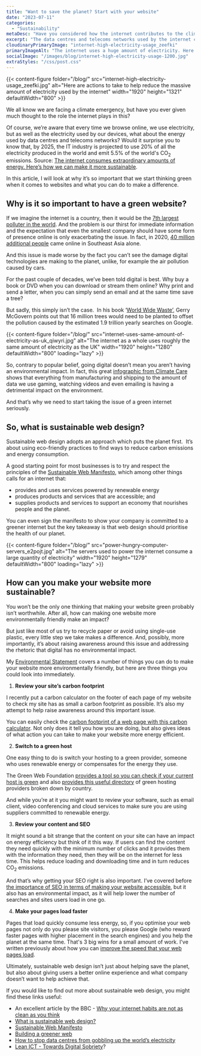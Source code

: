 ```yaml
---
title: "Want to save the planet? Start with your website"
date: "2023-07-11"
categories:
  - "Sustainability"
metaDesc: "Have you considered how the internet contributes to the climate crisis? It's significant. Here are some actions you can take to reduce the impact"
excerpt: "The data centres and telecoms networks used by the internet consume a huge amount of power, roughly the equivalent of all the electricity used by the UK. If we thought of the internet as a country, then it would be the 7th largest polluter in the world. Clearly, that's not OK. However, if you have a website, there are actions you can take to reduce the power consumption of the internet. Changing one website isn't going to make an impact, but neither is recycling one plastic bag. The impact becomes significant when we all take action collectively. And the effort involved in reducing the energy used by our sites is small. In this article, I'll talk about a number of ways in which you can make a difference."
cloudinaryPrimaryImage: "internet-high-electricity-usage_zeefki"
primaryImageAlt: "The internet uses a huge amount of electricity. Here's what you can do to help reduce that."
socialImage: "/images/blog/internet-high-electricity-usage-1200.jpg"
extraStyles: "/css/post.css"
---
```


{{< content-figure folder="/blog/"
src="internet-high-electricity-usage_zeefki.jpg"
alt="Here are actions to take to help reduce the massive amount of electricity used by the internet"
width="1920" height="1321" defaultWidth="800" >}}

We all know we are facing a climate emergency, but have you ever given much thought to the role the internet plays in this?

Of course, we’re aware that every time we browse online, we use electricity, but as well as the electricity used by our devices, what about the energy used by data centres and telecoms networks? Would it surprise you to know that, by 2025, the IT industry is projected to use 20% of all the electricity produced in the world and emit 5.5% of the world's CO<sub>2</sub> emissions. Source: [The internet consumes extraordinary amounts of energy. Here’s how we can make it more sustainable](https://theconversation.com/the-internet-consumes-extraordinary-amounts-of-energy-heres-how-we-can-make-it-more-sustainable-160639).

In this article, I will look at why it’s so important that we start thinking green when it comes to websites and what you can do to make a difference.

## Why is it so important to have a green website?

If we imagine the internet is a country, then it would be the [7th largest polluter in the world](https://www.forbes.com/sites/cognizant/2021/09/21/how-to-be-both-digital-and-green-at-the-same-time/?sh=158275c15b5f). And the problem is our thirst for immediate information and the expectation that even the smallest company should have some form of presence online is only exacerbating the issue. In fact, in 2020, [40 million additional people](https://www.cnbc.com/2020/11/10/southeast-asia-40-million-new-internet-users-in-2020-report-finds.html) came online in Southeast Asia alone.

And this issue is made worse by the fact you can’t see the damage digital technologies are making to the planet, unlike, for example the air pollution caused by cars.

For the past couple of decades, we’ve been told digital is best. Why buy a book or DVD when you can download or stream them online? Why print and send a letter, when you can simply send an email and at the same time save a tree?

But sadly, this simply isn’t the case.  In his book ‘[World Wide Waste’](https://gerrymcgovern.com/books/world-wide-waste/), Gerry McGovern points out that 16 million trees would need to be planted to offset the pollution caused by the estimated 1.9 trillion yearly searches on Google.

{{< content-figure folder="/blog/"
src="internet-uses-same-amount-of-electricity-as-uk_qiwyri.jpg"
alt="The internet as a whole uses roughly the same amount of electricity as the UK"
width="1920" height="1280" defaultWidth="800"
loading="lazy" >}}

So, contrary to popular belief, going digital doesn’t mean you aren’t having an environmental impact. In fact, this great [infographic from Climate Care](https://www.climatecare.org/resources/news/infographic-carbon-footprint-internet/) shows that everything from manufacturing and shipping to the amount of data we use gaming, watching videos and even emailing is having a detrimental impact on the environment.

And that’s why we need to start taking the issue of a green internet seriously.

## So, what is sustainable web design?

Sustainable web design adopts an approach which puts the planet first.  It’s about using eco-friendly practices to find ways to reduce carbon emissions and energy consumption.

A good starting point for most businesses is to try and respect the principles of the [Sustainable Web Manifesto](https://www.sustainablewebmanifesto.com/), which among other things calls for an internet that:

- provides and uses services powered by renewable energy
- produces products and services that are accessible; and
- supplies products and services to support an economy that nourishes people and the planet.

You can even sign the manifesto to show your company is committed to a greener internet but the key takeaway is that web design should prioritise the health of our planet.

{{< content-figure folder="/blog/"
src="power-hungry-computer-servers_e2pojt.jpg"
alt="The servers used to power the internet consume a large quantity of electricity"
width="1920" height="1279" defaultWidth="800"
loading="lazy" >}}

## How can you make your website more sustainable?

You won’t be the only one thinking that making your website green probably isn’t worthwhile. After all, how can making one website more environmentally friendly make an impact?

But just like most of us try to recycle paper or avoid using single-use plastic, every little step we take makes a difference. And, possibly, more importantly, it’s about raising awareness around this issue and addressing the rhetoric that digital has no environmental impact.

My [Environmental Statement](https://www.attractmore.uk/environment/) covers a number of things you can do to make your website more environmentally friendly, but here are three things you could look into immediately.

1. **Review your site’s carbon footprint**

I recently put a carbon calculator on the footer of each page of my website to check my site has as small a carbon footprint as possible. It’s also my attempt to help raise awareness around this important issue.

You can easily check the [carbon footprint of a web page with this carbon calculator](https://www.websitecarbon.com/). Not only does it tell you how you are doing, but also gives ideas of what action you can take to make your website more energy efficient.

2. **Switch to a green host**

One easy thing to do is switch your hosting to a green provider, someone who uses renewable energy or compensates for the energy they use.

The Green Web Foundation [provides a tool so you can check if your current host is green](https://www.thegreenwebfoundation.org/green-web-check/) and also [provides this useful directory](https://www.thegreenwebfoundation.org/directory/) of green hosting providers broken down by country.

And while you’re at it you might want to review your software, such as email client, video conferencing and cloud services to make sure you are using suppliers committed to renewable energy.

3. **Review your content and SEO**

It might sound a bit strange that the content on your site can have an impact on energy efficiency but think of it this way. If users can find the content they need quickly with the minimum number of clicks and it provides them with the information they need, then they will be on the internet for less time. This helps reduce loading and downloading time and in turn reduces CO<sub>2</sub> emissions.

And that’s why getting your SEO right is also important. I’ve covered before [the importance of SEO in terms of making your website accessible](https://www.attractmore.uk/blog/how-making-your-website-accessible-is-also-great-for-seo/), but it also has an environmental impact, as it will help lower the number of searches and sites users load in one go.

4. **Make your pages load faster**

Pages that load quickly consume less energy, so, if you optimise your web pages not only do you please site visitors, you please Google (who reward faster pages with higher placement in the search engines) and you help the planet at the same time. That's 3 big wins for a small amount of work. I've written previously about how you can [improve the speed that your web pages load](https://www.attractmore.uk/blog/improving-speed-security-and-accessibility/).

Ultimately, sustainable web design isn’t just about helping save the planet, but also about giving users a better online experience and what company doesn’t want to help achieve that.

If you would like to find out more about sustainable web design, you might find these links useful:

- An excellent article by the BBC - [Why your internet habits are not as clean as you think](https://www.bbc.com/future/article/20200305-why-your-internet-habits-are-not-as-clean-as-you-think)
- [What is sustainable web design?](https://sustainablewebdesign.org/)
- [Sustainable Web Manifesto](https://www.sustainablewebmanifesto.com/)
- [Building a greener web](https://css-irl.info/building-a-greener-web/)
- [How to stop data centres from gobbling up the world’s electricity](https://www.nature.com/articles/d41586-018-06610-y)
- [Lean ICT - Towards Digital Sobriety](https://theshiftproject.org/wp-content/uploads/2019/03/Lean-ICT-Report_The-Shift-Project_2019.pdf)?
